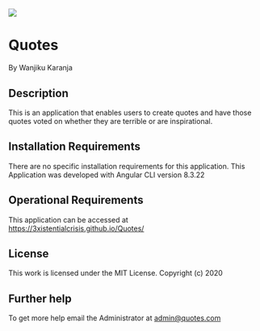 # <img src="../img/header.png">

# Quotes

By Wanjiku Karanja

## Description

This is an application that enables users to create quotes and have those quotes voted on whether they are terrible or are inspirational. 

## Installation Requirements

There are no specific installation requirements for this application.
This Application was developed with Angular CLI version 8.3.22

## Operational Requirements

This application can be accessed at https://3xistentialcrisis.github.io/Quotes/

## License

This work is licensed under the MIT License. Copyright (c) 2020

## Further help

To get more help email the Administrator at admin@quotes.com
